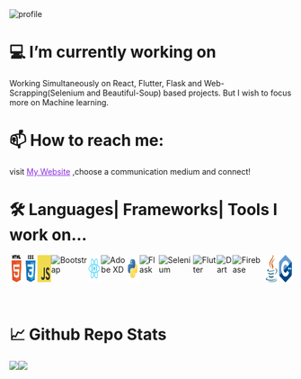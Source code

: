
<img height="500" src="https://raw.githubusercontent.com/toHarsh/toHarsh.github.io/main/static/images/bg-4.png" alt="profile">

<h1>💻 I’m currently working on</h1>
Working Simultaneously on React, Flutter, Flask and Web-Scrapping(Selenium and Beautiful-Soup) based projects. But I wish to focus more on Machine learning.
<br><h1>📫 How to reach me:</h1>
visit <a href="https://toharsh.github.io/" target="_blank" style="color: blueviolet;">My Website</a> ,choose a communication medium and connect!
<br><h1>🛠️ Languages| Frameworks| Tools I work on...</h1>
<div style="display:flex;">
    <a><img height="48" src="https://raw.githubusercontent.com/github/explore/80688e429a7d4ef2fca1e82350fe8e3517d3494d/topics/html/html.png" alt="Html"></a>
  <a><img height="48" src="https://raw.githubusercontent.com/github/explore/80688e429a7d4ef2fca1e82350fe8e3517d3494d/topics/css/css.png" alt="CSS"></a>
  <a><img height="48" src="https://raw.githubusercontent.com/github/explore/80688e429a7d4ef2fca1e82350fe8e3517d3494d/topics/javascript/javascript.png" alt="JavaScript"></a>
  <a><img height="48" src="https://download.logo.wine/logo/Bootstrap_(front-end_framework)/Bootstrap_(front-end_framework)-Logo.wine.png" alt="Bootstrap"></a>
  <a><img height="48" src="https://raw.githubusercontent.com/github/explore/80688e429a7d4ef2fca1e82350fe8e3517d3494d/topics/react/react.png" alt="React-js"></a>
  <a><img height="48" src="https://upload.wikimedia.org/wikipedia/commons/thumb/c/c2/Adobe_XD_CC_icon.svg/1200px-Adobe_XD_CC_icon.svg.png" alt="Adobe XD"></a>
  <!-- <a><img style="width:3rem;margin-left: 0.6rem;" src="https://i.pinimg.com/originals/18/f1/72/18f1727873924ba58fde1f739d11b77b.png" alt="Figma"></a> -->
  <a><img height="48" src="https://raw.githubusercontent.com/github/explore/80688e429a7d4ef2fca1e82350fe8e3517d3494d/topics/python/python.png" alt="Python"></a>
  <a><img height="48" src="https://flask-training-courses.uk/images/flask-logo.png" alt="Flask"></a>
  <a><img height="48" src="https://www.selenium.dev/images/selenium_logo_square_green.png" alt="Selenium"></a>
  <a><img height="48" src="https://toharsh.github.io/static/images/flutter.png" alt="Flutter"></a>
  <a><img height="48" src="https://toharsh.github.io/static/images/dart.jpg" alt="Dart"></a>
  <a><img height="48" src="https://img.icons8.com/color/452/firebase.png" alt="Firebase"></a>
  <a><img height="48" src="https://raw.githubusercontent.com/github/explore/80688e429a7d4ef2fca1e82350fe8e3517d3494d/topics/java/java.png" alt="java"></a>
  <a><img height="48" src="https://raw.githubusercontent.com/github/explore/80688e429a7d4ef2fca1e82350fe8e3517d3494d/topics/cpp/cpp.png" alt="cpp"></a>

</div>

<br><h1>📈 Github Repo Stats</h1>
<div style="display:flex;">
<img src="https://github-readme-stats.vercel.app/api/?username=toHarsh" />
<img align="left" src="https://github-readme-stats.vercel.app/api/top-langs/?username=toHarsh&layout=compact" />
</div>
